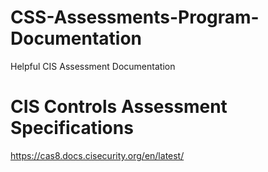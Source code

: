 # CSS-Assessments-Program-Documentation
Helpful CIS Assessment Documentation

# CIS Controls Assessment Specifications
https://cas8.docs.cisecurity.org/en/latest/ 
